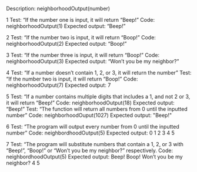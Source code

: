 Description: neighborhoodOutput(number)

1 Test: “If the number one is input, it will return “Beep!”
Code: neighborhoodOutput(1)
Expected output: “Beep!”
 
2 Test: “If the number two is input, it will return “Boop!”
Code: neighborhoodOutput(2)
Expected output: “Boop!”
 
3 Test: “If the number three  is input, it will return “Boop!”
Code: neighborhoodOutput(3)
Expected output: “Won’t you be my neighbor?”
 
4 Test: “If a number doesn’t contain 1, 2, or 3, it will return the number”
Test: “If the number two is input, it will return “Boop!”
Code: neighborhoodOutput(7)
Expected output: 7
 
5 Test: “If a number contains multiple digits that includes a 1, and not 2 or 3, it will return “Beep!”
Code: neighborhoodOutput(18)
Expected output: “Beep!”
Test: “The function will return all numbers from 0 until the inputted number”
Code: neighborhoodOuput(1027)
Expected output: "Beep!"

6 Test: “The program will output every number from 0 until the inputted number”
Code: neighbordhoodOutput(5)
Expected output: 0 1 2 3 4 5 
 
7 Test: “The program will substitute numbers that contain a 1, 2, or 3 with “Beep!”, “Boop!” or “Won’t you be my neighbor?” respectively. 
Code: neighbordhoodOutput(5)
Expected output: Beep! Boop! Won’t you be my neighbor? 4 5
